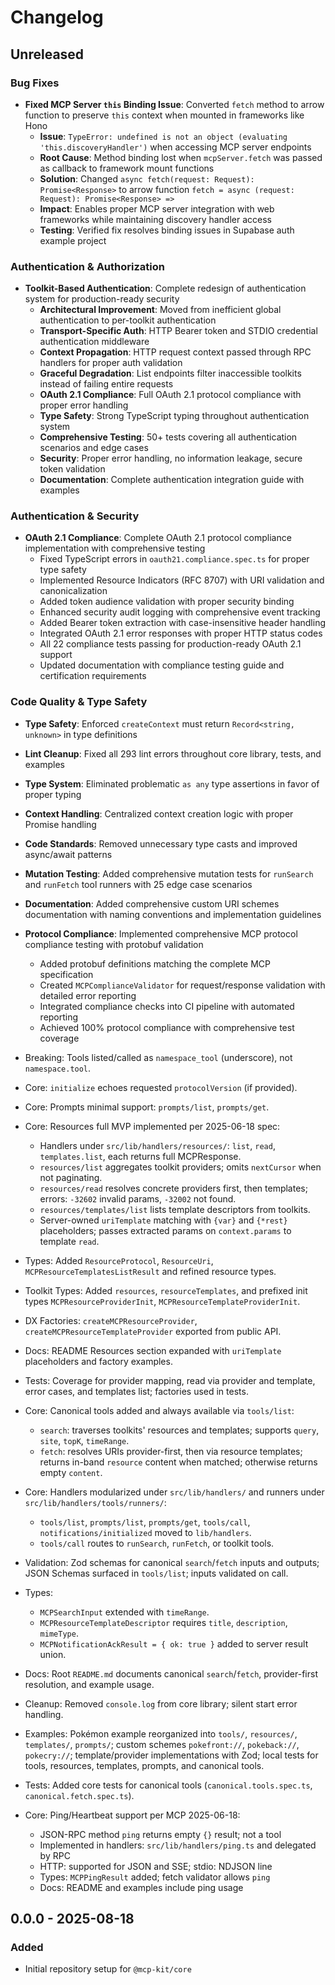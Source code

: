 # Changelog

## Unreleased

### Bug Fixes
- **Fixed MCP Server `this` Binding Issue**: Converted `fetch` method to arrow function to preserve `this` context when mounted in frameworks like Hono
  - **Issue**: `TypeError: undefined is not an object (evaluating 'this.discoveryHandler')` when accessing MCP server endpoints
  - **Root Cause**: Method binding lost when `mcpServer.fetch` was passed as callback to framework mount functions
  - **Solution**: Changed `async fetch(request: Request): Promise<Response>` to arrow function `fetch = async (request: Request): Promise<Response> =>`
  - **Impact**: Enables proper MCP server integration with web frameworks while maintaining discovery handler access
  - **Testing**: Verified fix resolves binding issues in Supabase auth example project

### Authentication & Authorization
- **Toolkit-Based Authentication**: Complete redesign of authentication system for production-ready security
  - **Architectural Improvement**: Moved from inefficient global authentication to per-toolkit authentication
  - **Transport-Specific Auth**: HTTP Bearer token and STDIO credential authentication middleware
  - **Context Propagation**: HTTP request context passed through RPC handlers for proper auth validation
  - **Graceful Degradation**: List endpoints filter inaccessible toolkits instead of failing entire requests
  - **OAuth 2.1 Compliance**: Full OAuth 2.1 protocol compliance with proper error handling
  - **Type Safety**: Strong TypeScript typing throughout authentication system
  - **Comprehensive Testing**: 50+ tests covering all authentication scenarios and edge cases
  - **Security**: Proper error handling, no information leakage, secure token validation
  - **Documentation**: Complete authentication integration guide with examples

### Authentication & Security
- **OAuth 2.1 Compliance**: Complete OAuth 2.1 protocol compliance implementation with comprehensive testing
  - Fixed TypeScript errors in `oauth21.compliance.spec.ts` for proper type safety
  - Implemented Resource Indicators (RFC 8707) with URI validation and canonicalization
  - Added token audience validation with proper security binding
  - Enhanced security audit logging with comprehensive event tracking
  - Added Bearer token extraction with case-insensitive header handling
  - Integrated OAuth 2.1 error responses with proper HTTP status codes
  - All 22 compliance tests passing for production-ready OAuth 2.1 support
  - Updated documentation with compliance testing guide and certification requirements

### Code Quality & Type Safety
- **Type Safety**: Enforced `createContext` must return `Record<string, unknown>` in type definitions
- **Lint Cleanup**: Fixed all 293 lint errors throughout core library, tests, and examples
- **Type System**: Eliminated problematic `as any` type assertions in favor of proper typing
- **Context Handling**: Centralized context creation logic with proper Promise handling
- **Code Standards**: Removed unnecessary type casts and improved async/await patterns
- **Mutation Testing**: Added comprehensive mutation tests for `runSearch` and `runFetch` tool runners with 25 edge case scenarios
- **Documentation**: Added comprehensive custom URI schemes documentation with naming conventions and implementation guidelines
- **Protocol Compliance**: Implemented comprehensive MCP protocol compliance testing with protobuf validation
  - Added protobuf definitions matching the complete MCP specification
  - Created `MCPComplianceValidator` for request/response validation with detailed error reporting
  - Integrated compliance checks into CI pipeline with automated reporting
  - Achieved 100% protocol compliance with comprehensive test coverage

- Breaking: Tools listed/called as `namespace_tool` (underscore), not `namespace.tool`.
- Core: `initialize` echoes requested `protocolVersion` (if provided).
- Core: Prompts minimal support: `prompts/list`, `prompts/get`.
- Core: Resources full MVP implemented per 2025-06-18 spec:
  - Handlers under `src/lib/handlers/resources/`: `list`, `read`, `templates.list`, each returns full MCPResponse.
  - `resources/list` aggregates toolkit providers; omits `nextCursor` when not paginating.
  - `resources/read` resolves concrete providers first, then templates; errors: `-32602` invalid params, `-32002` not found.
  - `resources/templates/list` lists template descriptors from toolkits.
  - Server-owned `uriTemplate` matching with `{var}` and `{*rest}` placeholders; passes extracted params on `context.params` to template `read`.
- Types: Added `ResourceProtocol`, `ResourceUri`, `MCPResourceTemplatesListResult` and refined resource types.
- Toolkit Types: Added `resources`, `resourceTemplates`, and prefixed init types `MCPResourceProviderInit`, `MCPResourceTemplateProviderInit`.
- DX Factories: `createMCPResourceProvider`, `createMCPResourceTemplateProvider` exported from public API.
- Docs: README Resources section expanded with `uriTemplate` placeholders and factory examples.
- Tests: Coverage for provider mapping, read via provider and template, error cases, and templates list; factories used in tests.

- Core: Canonical tools added and always available via `tools/list`:
  - `search`: traverses toolkits' resources and templates; supports `query`, `site`, `topK`, `timeRange`.
  - `fetch`: resolves URIs provider-first, then via resource templates; returns in-band `resource` content when matched; otherwise returns empty `content`.
- Core: Handlers modularized under `src/lib/handlers/` and runners under `src/lib/handlers/tools/runners/`:
  - `tools/list`, `prompts/list`, `prompts/get`, `tools/call`, `notifications/initialized` moved to `lib/handlers`.
  - `tools/call` routes to `runSearch`, `runFetch`, or toolkit tools.
- Validation: Zod schemas for canonical `search`/`fetch` inputs and outputs; JSON Schemas surfaced in `tools/list`; inputs validated on call.
- Types:
  - `MCPSearchInput` extended with `timeRange`.
  - `MCPResourceTemplateDescriptor` requires `title`, `description`, `mimeType`.
  - `MCPNotificationAckResult = { ok: true }` added to server result union.
- Docs: Root `README.md` documents canonical `search`/`fetch`, provider-first resolution, and example usage.
- Cleanup: Removed `console.log` from core library; silent start error handling.
- Examples: Pokémon example reorganized into `tools/`, `resources/`, `templates/`, `prompts/`; custom schemes `pokefront://`, `pokeback://`, `pokecry://`; template/provider implementations with Zod; local tests for tools, resources, templates, prompts, and canonical tools.
- Tests: Added core tests for canonical tools (`canonical.tools.spec.ts`, `canonical.fetch.spec.ts`).

- Core: Ping/Heartbeat support per MCP 2025-06-18:
  - JSON-RPC method `ping` returns empty `{}` result; not a tool
  - Implemented in handlers: `src/lib/handlers/ping.ts` and delegated by RPC
  - HTTP: supported for JSON and SSE; stdio: NDJSON line
  - Types: `MCPPingResult` added; fetch validator allows `ping`
  - Docs: README and examples include ping usage

## 0.0.0 - 2025-08-18

### Added
- Initial repository setup for `@mcp-kit/core`

[Unreleased]: https://example.com/compare/v0.0.0...HEAD
